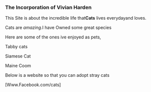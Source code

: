 
### The Incorporation of Vivian Harden ###

This Site is about the incredible life that**Cats** lives everydayand loves.

Cats are *amazing*.I have Owned some great species

Here are some of the ones ive enjoyed as pets,

Tabby cats

Siamese Cat

Maine Coom


Below is a website so that you can adopt stray cats

[Www.Facebook.com/cats]

